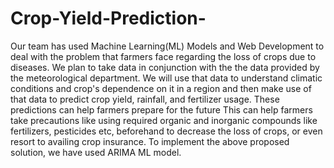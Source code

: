 # Crop-Yield-Prediction-
Our team has used Machine Learning(ML) Models and Web  Development to deal with the problem that farmers face regarding the  loss of crops due to diseases. We plan to take data in conjunction with  the the data provided by the meteorological department. We will use  that data to understand climatic conditions and crop's dependence on  it in a region and then make use of that data to predict crop yield,  rainfall, and fertilizer usage. These predictions can help farmers prepare  for the future This can help farmers take precautions like using required organic and  inorganic compounds like fertilizers, pesticides etc, beforehand to  decrease the loss of crops, or even resort to availing crop insurance. To  implement the above proposed solution, we have used ARIMA ML  model.

